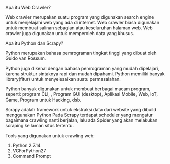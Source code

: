 Apa itu Web Crawler?

Web crawler merupakan suatu program yang digunakan search engine untuk menjelajahi web yang ada di internet. Web crawler biasa digunakan untuk membuat salinan sebagian atau keseluruhan halaman web. Web crawler juga digunakan untuk memperoleh data yang khusus.



Apa itu Python dan Scrapy?

Python merupakan bahasa pemrograman tingkat tinggi yang dibuat oleh Guido van Rossum.

Python juga dikenal dengan bahasa pemrograman yang mudah dipelajari, karena struktur sintaknya rapi dan mudah dipahami. Python memiliki banyak library(fitur) untuk menyelesaikan suatu permasalahan.

Python banyak digunakan untuk membuat berbagai macam program, seperti: program CLI, , Program GUI (desktop), Aplikasi Mobile, Web, IoT, Game, Program untuk Hacking, dsb.

Scrapy adalah framework untuk ekstraksi data dari website yang dibuild menggunakan Python Pada Scrapy terdapat scheduler yang mengatur bagaimana crawling nanti berjalan, lalu ada Spider yang akan melakukan scraping ke laman situs tertentu.



Tools yang digunakan untuk crawling web:

1. Python 2.7.14
2. VCForPython27
3. Command Prompt